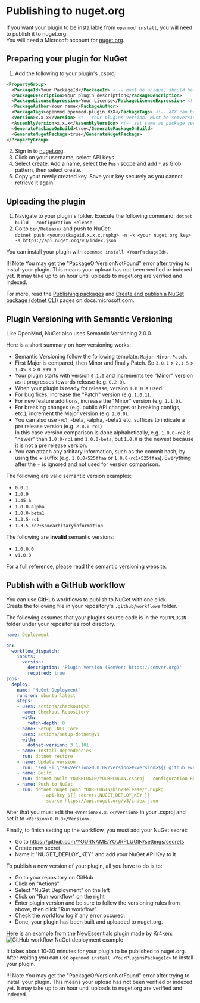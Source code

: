 # Publishing to nuget.org
If you want your plugin to be installable from `openmod install`, you will need to publish it to nuget.org.  
You will need a Microsoft account for [nuget.org](https://www.nuget.org/). 

## Preparing your plugin for NuGet
1. Add the following to your plugin's .csproj
```xml
<PropertyGroup>
  <PackageId>Your PackageId</PackageId> <!-- must be unique, should be same as your plugin ID -->
  <PackageDescription>Your plugin description</PackageDescription>
  <PackageLicenseExpression>Your License</PackageLicenseExpression> <!-- see https://spdx.org/licenses/ -->
  <PackageAuthor>Your name</PackageAuthor>
  <PackageTags>openmod openmod-plugin XXX</PackageTags> <!-- XXX can be unturned, unityengine or universal depending on your plugin -->
  <Version>x.x.x</Version> <!-- Your plugins version. Must be semversion, see https://semver.org/ -->
  <AssemblyVersion>x.x.x</AssemblyVersion> <!-- set same as package version, required for dynamicalliy updating your plugin -->
  <GeneratePackageOnBuild>true</GeneratePackageOnBuild>
  <GenerateNugetPackage>true</GenerateNugetPackage>  
</PropertyGroup>
```
2. Sign in to [nuget.org](https://nuget.org).
3. Click on your username, select API Keys.
4. Select create. Add a name, select the `Push` scope and add `*` as Glob pattern, then select create.
5. Copy your newly created key. Save your key securely as you cannot retrieve it again.

## Uploading the plugin
1. Navigate to your plugin's folder. Execute the following command: `dotnet build --configuration Release`.
2. Go to `bin/Release/` and push to NuGet:  
`dotnet push <yourpackageid.x.x.x.nupkg> -n -k <your nuget.org key> -s https://api.nuget.org/v3/index.json`
    
You can install your plugin with `openmod install <YourPackageId>`.

!!! Note
    You may get the "PackageOrVersionNotFound" error after trying to install your plugin. This means your upload has not 
    been verified or indexed yet. It may take up to an hour until uploads to nuget.org are verified and indexed.

For more, read the [Publishing packages](https://docs.microsoft.com/en-us/nuget/nuget-org/publish-a-package) and [Create and publish a NuGet package (dotnet CLI)](https://docs.microsoft.com/en-us/nuget/quickstart/create-and-publish-a-package-using-the-dotnet-cli) pages on docs.microsoft.com.

## Plugin Versioning with Semantic Versioning
Like OpenMod, NuGet also uses Semantic Versioning 2.0.0.

Here is a short summary on how versioning works:

- Semantic Versioning follow the following template: `Major.Minor.Patch`.
- First Major is compared, then Minor and finally Patch. So `3.0.1` > `2.1.5` > `1.45.8` > `0.999.0`.
- Your plugin starts with version `0.1.0` and increments tee "Minor" version as it progresses towards release (e.g. `0.2.0`).
- When your plugin is ready for release, version `1.0.0` is used.
- For bug fixes, increase the "Patch" version (e.g. `1.0.1`).
- For new feature additions, increase the "Minor" version (e.g. `1.1.0`).
- For breaking changes (e.g. public API changes or breaking configs, etc.), increment the Major version (e.g. `2.0.0`).
- You can also use -rc1, -beta, -alpha, -beta2 etc. suffixes to indicate a pre release version (e.g. `2.0.0-rc1`)  
In this case version comparison is done alphabetically, e.g. `1.0.0-rc2` is "newer" than `1.0.0-rc1` and `1.0.0-beta`, but `1.0.0` is the newest because it is not a pre release version.
- You can attach any arbitary information, such as the commit hash, by using the + suffix (e.g. `1.0.0+525ffaa` or `1.0.0-rc1+525ffaa`). Everything after the + is ignored and not used for version comparison.

The following are valid semantic version examples:

* `0.0.1`
* `1.0.9`
* `1.45.6`
* `1.0.0-alpha`
* `1.0.0-beta1`
* `1.3.5-rc1`
* `1.3.5-rc2+somearbitaryinformation`

The following are **invalid** semantic versions:

* `1.0.0.0`
* `v1.0.0`

For a full reference, please read the [semantic versioning website](https://semver.org).

## Publish with a GitHub workflow
You can use GitHub workflows to publish to NuGet with one click.  
Create the following file in your repository's `.github/workflows` folder.

The following assumes that your plugins source code is in the `YOURPLUGIN` folder under your repositories root directory.

```yaml
name: Deployment

on:
  workflow_dispatch:
    inputs:
      version:
        description: 'Plugin Version (SemVer: https://semver.org)'
        required: true
jobs:
  deploy:
    name: "NuGet Deployment"
    runs-on: ubuntu-latest
    steps:
    - uses: actions/checkout@v2
      name: Checkout Repository
      with:
        fetch-depth: 0
    - name: Setup .NET Core
      uses: actions/setup-dotnet@v1
      with:
        dotnet-version: 3.1.101
    - name: Install dependencies
      run: dotnet restore
    - name: Update version
      run: "sed -i \"s#<Version>0.0.0</Version>#<Version>${{ github.event.inputs.version }}</Version>#\" YOURPLUGIN/YOURPLUGIN.csproj"  
    - name: Build
      run: dotnet build YOURPLUGIN/YOURPLUGIN.csproj --configuration Release --no-restore
    - name: Push to NuGet
      run: dotnet nuget push YOURPLUGIN/bin/Release/*.nupkg
             --api-key ${{ secrets.NUGET_DEPLOY_KEY }}
             --source https://api.nuget.org/v3/index.json
```

After that you must edit the `<Version>x.x.x</Version>` in your .csproj and set it to `<Version>0.0.0</Version>`.

Finally, to finish setting up the workflow, you must add your NuGet secret:

- Go to https://github.com/YOURNAME/YOURPLUGIN/settings/secrets
- Create new secret
- Name it "NUGET_DEPLOY_KEY" and add your NuGet API Key to it

To publish a new version of your plugin, all you have to do is to:

- Go to your repository on GitHub
- Click on "Actions"
- Select "NuGet Deployment" on the left
- Click on "Run workflow" on the right
- Enter plugin version and be sure to follow the versioning rules from above, then click "Run workflow".
- Check the workflow log if any error occured.
- Done, your plugin has been built and uploaded to nuget.org.

Here is an example from the [NewEssentials](https://github.com/Kr4ken-9/NewEssentials) plugin made by Kr4ken:
![GitHub workflow NuGet deployment example](https://i.imgur.com/MumDQS5.png)

It takes about 10-30 minutes for your plugin to be published to nuget.org. After waiting you can use `openmod install <YourPluginsPackageId>` to install your plugin.

!!! Note
    You may get the "PackageOrVersionNotFound" error after trying to install your plugin. This means your upload has not 
    been verified or indexed yet. It may take up to an hour until uploads to nuget.org are verified and indexed.